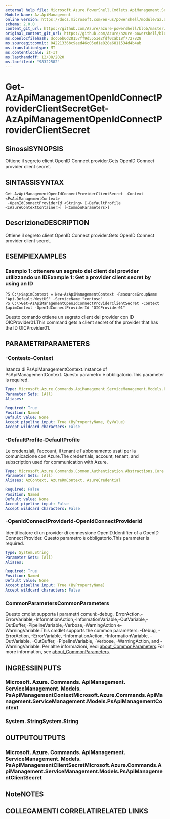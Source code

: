 ```yaml
---
external help file: Microsoft.Azure.PowerShell.Cmdlets.ApiManagement.ServiceManagement.dll-Help.xml
Module Name: Az.ApiManagement
online version: https://docs.microsoft.com/en-us/powershell/module/az.apimanagement/get-azapimanagementopenidconnectproviderclientsecret
schema: 2.0.0
content_git_url: https://github.com/Azure/azure-powershell/blob/master/src/ApiManagement/ApiManagement/help/Get-AzApiManagementOpenIdConnectProviderClientSecret.md
original_content_git_url: https://github.com/Azure/azure-powershell/blob/master/src/ApiManagement/ApiManagement/help/Get-AzApiManagementOpenIdConnectProviderClientSecret.md
ms.openlocfilehash: dcc66b6d28157ff9d5551e2fdf0cab18f7727828
ms.sourcegitcommit: 04221336bc9eed46c05ed1e828a6811534d4b4ab
ms.translationtype: MT
ms.contentlocale: it-IT
ms.lasthandoff: 12/08/2020
ms.locfileid: "98322582"
---
```

# <span data-ttu-id="7c0d4-101">Get-AzApiManagementOpenIdConnectProviderClientSecret</span><span class="sxs-lookup"><span data-stu-id="7c0d4-101">Get-AzApiManagementOpenIdConnectProviderClientSecret</span></span>

## <span data-ttu-id="7c0d4-102">Sinossi</span><span class="sxs-lookup"><span data-stu-id="7c0d4-102">SYNOPSIS</span></span>
<span data-ttu-id="7c0d4-103">Ottiene il segreto client OpenID Connect provider.</span><span class="sxs-lookup"><span data-stu-id="7c0d4-103">Gets OpenID Connect provider client secret.</span></span>

## <span data-ttu-id="7c0d4-104">SINTASSI</span><span class="sxs-lookup"><span data-stu-id="7c0d4-104">SYNTAX</span></span>

```
Get-AzApiManagementOpenIdConnectProviderClientSecret -Context <PsApiManagementContext>
 -OpenIdConnectProviderId <String> [-DefaultProfile <IAzureContextContainer>] [<CommonParameters>]
```

## <span data-ttu-id="7c0d4-105">Descrizione</span><span class="sxs-lookup"><span data-stu-id="7c0d4-105">DESCRIPTION</span></span>
<span data-ttu-id="7c0d4-106">Ottiene il segreto client OpenID Connect provider.</span><span class="sxs-lookup"><span data-stu-id="7c0d4-106">Gets OpenID Connect provider client secret.</span></span>

## <span data-ttu-id="7c0d4-107">ESEMPI</span><span class="sxs-lookup"><span data-stu-id="7c0d4-107">EXAMPLES</span></span>

### <span data-ttu-id="7c0d4-108">Esempio 1: ottenere un segreto del client del provider utilizzando un ID</span><span class="sxs-lookup"><span data-stu-id="7c0d4-108">Example 1: Get a provider client secret by using an ID</span></span>
```
PS C:\>$apimContext = New-AzApiManagementContext -ResourceGroupName "Api-Default-WestUS" -ServiceName "contoso"
PS C:\>Get-AzApiManagementOpenIdConnectProviderClientSecret -Context $apimContext -OpenIdConnectProviderId "OICProvider01"
```

<span data-ttu-id="7c0d4-109">Questo comando ottiene un segreto client del provider con ID OICProvider01.</span><span class="sxs-lookup"><span data-stu-id="7c0d4-109">This command gets a client secret of the provider that has the ID OICProvider01.</span></span>

## <span data-ttu-id="7c0d4-110">PARAMETRI</span><span class="sxs-lookup"><span data-stu-id="7c0d4-110">PARAMETERS</span></span>

### <span data-ttu-id="7c0d4-111">-Contesto</span><span class="sxs-lookup"><span data-stu-id="7c0d4-111">-Context</span></span>
<span data-ttu-id="7c0d4-112">Istanza di PsApiManagementContext.</span><span class="sxs-lookup"><span data-stu-id="7c0d4-112">Instance of PsApiManagementContext.</span></span>
<span data-ttu-id="7c0d4-113">Questo parametro è obbligatorio.</span><span class="sxs-lookup"><span data-stu-id="7c0d4-113">This parameter is required.</span></span>

```yaml
Type: Microsoft.Azure.Commands.ApiManagement.ServiceManagement.Models.PsApiManagementContext
Parameter Sets: (All)
Aliases:

Required: True
Position: Named
Default value: None
Accept pipeline input: True (ByPropertyName, ByValue)
Accept wildcard characters: False
```

### <span data-ttu-id="7c0d4-114">-DefaultProfile</span><span class="sxs-lookup"><span data-stu-id="7c0d4-114">-DefaultProfile</span></span>
<span data-ttu-id="7c0d4-115">Le credenziali, l'account, il tenant e l'abbonamento usati per la comunicazione con Azure.</span><span class="sxs-lookup"><span data-stu-id="7c0d4-115">The credentials, account, tenant, and subscription used for communication with Azure.</span></span>

```yaml
Type: Microsoft.Azure.Commands.Common.Authentication.Abstractions.Core.IAzureContextContainer
Parameter Sets: (All)
Aliases: AzContext, AzureRmContext, AzureCredential

Required: False
Position: Named
Default value: None
Accept pipeline input: False
Accept wildcard characters: False
```

### <span data-ttu-id="7c0d4-116">-OpenIdConnectProviderId</span><span class="sxs-lookup"><span data-stu-id="7c0d4-116">-OpenIdConnectProviderId</span></span>
<span data-ttu-id="7c0d4-117">Identificatore di un provider di connessione OpenID.</span><span class="sxs-lookup"><span data-stu-id="7c0d4-117">Identifier of a OpenID Connect Provider.</span></span>
<span data-ttu-id="7c0d4-118">Questo parametro è obbligatorio.</span><span class="sxs-lookup"><span data-stu-id="7c0d4-118">This parameter is required.</span></span>

```yaml
Type: System.String
Parameter Sets: (All)
Aliases:

Required: True
Position: Named
Default value: None
Accept pipeline input: True (ByPropertyName)
Accept wildcard characters: False
```

### <span data-ttu-id="7c0d4-119">CommonParameters</span><span class="sxs-lookup"><span data-stu-id="7c0d4-119">CommonParameters</span></span>
<span data-ttu-id="7c0d4-120">Questo cmdlet supporta i parametri comuni:-debug,-ErrorAction,-ErrorVariable,-InformationAction,-InformationVariable,-OutVariable,-OutBuffer,-PipelineVariable,-Verbose,-WarningAction e-WarningVariable.</span><span class="sxs-lookup"><span data-stu-id="7c0d4-120">This cmdlet supports the common parameters: -Debug, -ErrorAction, -ErrorVariable, -InformationAction, -InformationVariable, -OutVariable, -OutBuffer, -PipelineVariable, -Verbose, -WarningAction, and -WarningVariable.</span></span> <span data-ttu-id="7c0d4-121">Per altre informazioni, Vedi [about_CommonParameters](http://go.microsoft.com/fwlink/?LinkID=113216).</span><span class="sxs-lookup"><span data-stu-id="7c0d4-121">For more information, see [about_CommonParameters](http://go.microsoft.com/fwlink/?LinkID=113216).</span></span>

## <span data-ttu-id="7c0d4-122">INGRESSI</span><span class="sxs-lookup"><span data-stu-id="7c0d4-122">INPUTS</span></span>

### <span data-ttu-id="7c0d4-123">Microsoft. Azure. Commands. ApiManagement. ServiceManagement. Models. PsApiManagementContext</span><span class="sxs-lookup"><span data-stu-id="7c0d4-123">Microsoft.Azure.Commands.ApiManagement.ServiceManagement.Models.PsApiManagementContext</span></span>

### <span data-ttu-id="7c0d4-124">System. String</span><span class="sxs-lookup"><span data-stu-id="7c0d4-124">System.String</span></span>

## <span data-ttu-id="7c0d4-125">OUTPUT</span><span class="sxs-lookup"><span data-stu-id="7c0d4-125">OUTPUTS</span></span>

### <span data-ttu-id="7c0d4-126">Microsoft. Azure. Commands. ApiManagement. ServiceManagement. Models. PsApiManagementClientSecret</span><span class="sxs-lookup"><span data-stu-id="7c0d4-126">Microsoft.Azure.Commands.ApiManagement.ServiceManagement.Models.PsApiManagementClientSecret</span></span>

## <span data-ttu-id="7c0d4-127">Note</span><span class="sxs-lookup"><span data-stu-id="7c0d4-127">NOTES</span></span>

## <span data-ttu-id="7c0d4-128">COLLEGAMENTI CORRELATI</span><span class="sxs-lookup"><span data-stu-id="7c0d4-128">RELATED LINKS</span></span>
